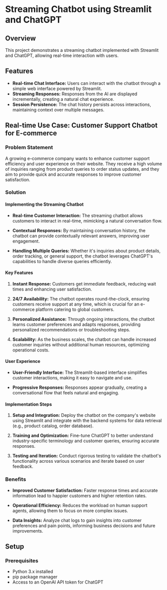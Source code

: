 # Streaming Chatbot using Streamlit and ChatGPT

## Overview

This project demonstrates a streaming chatbot implemented with Streamlit and ChatGPT, allowing real-time interaction with users.

## Features

- **Real-time Chat Interface:** Users can interact with the chatbot through a simple web interface powered by Streamlit.
- **Streaming Responses:** Responses from the AI are displayed incrementally, creating a natural chat experience.
- **Session Persistence:** The chat history persists across interactions, maintaining context over multiple messages.

## Real-time Use Case: Customer Support Chatbot for E-commerce

### Problem Statement

A growing e-commerce company wants to enhance customer support efficiency and user experience on their website. They receive a high volume of inquiries ranging from product queries to order status updates, and they aim to provide quick and accurate responses to improve customer satisfaction.

### Solution

#### Implementing the Streaming Chatbot

- **Real-time Customer Interaction:** The streaming chatbot allows customers to interact in real-time, mimicking a natural conversation flow.
  
- **Contextual Responses:** By maintaining conversation history, the chatbot can provide contextually relevant answers, improving user engagement.

- **Handling Multiple Queries:** Whether it's inquiries about product details, order tracking, or general support, the chatbot leverages ChatGPT's capabilities to handle diverse queries efficiently.

#### Key Features

1. **Instant Response:** Customers get immediate feedback, reducing wait times and enhancing user satisfaction.

2. **24/7 Availability:** The chatbot operates round-the-clock, ensuring customers receive support at any time, which is crucial for an e-commerce platform catering to global customers.

3. **Personalized Assistance:** Through ongoing interactions, the chatbot learns customer preferences and adapts responses, providing personalized recommendations or troubleshooting steps.

4. **Scalability:** As the business scales, the chatbot can handle increased customer inquiries without additional human resources, optimizing operational costs.

#### User Experience

- **User-Friendly Interface:** The Streamlit-based interface simplifies customer interactions, making it easy to navigate and use.

- **Progressive Responses:** Responses appear gradually, creating a conversational flow that feels natural and engaging.

#### Implementation Steps

1. **Setup and Integration:** Deploy the chatbot on the company's website using Streamlit and integrate with the backend systems for data retrieval (e.g., product catalog, order database).

2. **Training and Optimization:** Fine-tune ChatGPT to better understand industry-specific terminology and customer queries, ensuring accurate responses.

3. **Testing and Iteration:** Conduct rigorous testing to validate the chatbot's functionality across various scenarios and iterate based on user feedback.

### Benefits

- **Improved Customer Satisfaction:** Faster response times and accurate information lead to happier customers and higher retention rates.

- **Operational Efficiency:** Reduces the workload on human support agents, allowing them to focus on more complex issues.

- **Data Insights:** Analyze chat logs to gain insights into customer preferences and pain points, informing business decisions and future improvements.

## Setup

### Prerequisites

- Python 3.x installed
- pip package manager
- Access to an OpenAI API token for ChatGPT

